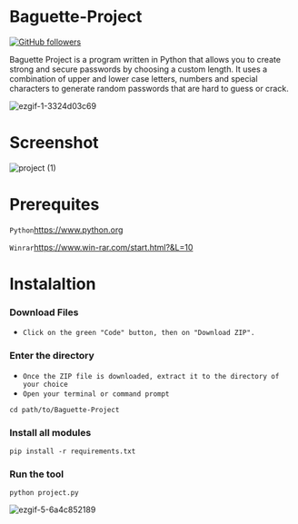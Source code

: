 # Baguette-Project  

[![GitHub followers](https://img.shields.io/github/followers/Aminecool15?label=Follow&style=social)](https://github.com/Aminecool15)

Baguette Project is a program written in Python that allows you to create strong and secure passwords by choosing a custom length. It uses a combination of upper and lower case letters, numbers and special characters to generate random passwords that are hard to guess or crack.


![ezgif-1-3324d03c69](https://user-images.githubusercontent.com/97691793/235682215-09bf51ef-d04c-4d07-b8da-9e744fb929c9.gif)



# Screenshot
![project (1)](https://user-images.githubusercontent.com/97691793/235813330-ee543259-d9ad-4169-b530-ae2d18dfb04e.gif)


# Prerequites
```Python```https://www.python.org

```Winrar```https://www.win-rar.com/start.html?&L=10

# Instalaltion 

### Download Files 

 - ```Click on the green "Code" button, then on "Download ZIP".```

### Enter the directory
 - ```Once the ZIP file is downloaded, extract it to the directory of your choice```
 - ```Open your terminal or command prompt```
 ```
 cd path/to/Baguette-Project
 ````
### Install all modules
 ```
 pip install -r requirements.txt
 ```

### Run the tool
 ```
 python project.py
 ```

![ezgif-5-6a4c852189](https://user-images.githubusercontent.com/97691793/236001925-a3f857bc-a5e4-4285-9ed4-e79e4446c425.png)




